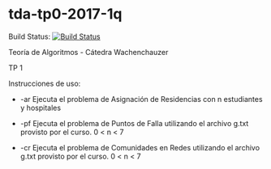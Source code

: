 # tda-tp0-2017-1q
Build Status: [![Build Status](https://travis-ci.org/mvbattan/tda-tp0-2017-1q.svg?branch=master)](https://travis-ci.org/mvbattan/tda-tp0-2017-1q)

Teoría de Algoritmos - Cátedra Wachenchauzer

TP 1

Instrucciones de uso:
*    -ar <n>     Ejecuta el problema de Asignación de Residencias con n estudiantes y hospitales

*    -pf <n>     Ejecuta el problema de Puntos de Falla utilizando el archivo g<n>.txt provisto por el curso. 0 < n < 7
    
*    -cr <n>     Ejecuta el problema de Comunidades en Redes utilizando el archivo g<n>.txt provisto por el curso. 0 < n < 7